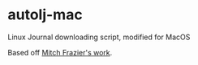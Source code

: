 # autolj-mac
Linux Journal downloading script, modified for MacOS

Based off [Mitch Frazier's work](https://www.linuxjournal.com/content/auto-download-linux-journal-each-month).